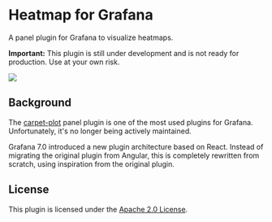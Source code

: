 # Heatmap for Grafana

A panel plugin for Grafana to visualize heatmaps.

**Important:** This plugin is still under development and is not ready for production. Use at your own risk.

<img src="https://github.com/marcusolsson/grafana-heatmap-panel/blob/master/docs/screenshot.png" />

## Background

The [carpet-plot](https://github.com/petrslavotinek/grafana-carpetplot) panel plugin is one of the most used plugins for Grafana. Unfortunately, it's no longer being actively maintained.

Grafana 7.0 introduced a new plugin architecture based on React. Instead of migrating the original plugin from Angular, this is completely rewritten from scratch, using inspiration from the original plugin.

## License

This plugin is licensed under the [Apache 2.0 License](LICENSE).
